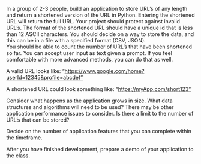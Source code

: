 In a group of 2-3 people, build an application to store URL’s of any length and return a 
shortened version of the URL in Python.  Entering the shortened URL will return the full 
URL.  Your project should protect against invalid URL’s.  The format of the shortened 
URL should have a unique id that is less than 12 ASCII characters.  You should decide 
on a way to store the data, and this can be in a file with a specified format (CSV, JSON).  
You should be able to count the number of URL’s that have been shortened so far.  You 
can accept user input as text given a prompt.  If you feel comfortable with more 
advanced methods, you can do that as well. 

A valid URL looks like:  “https://www.google.com/home?userId=12345&profile=abcdef” 

A shortened URL could look something like:  “https://myApp.com/short123”  

Consider what happens as the application grows in size.  What data structures and 
algorithms will need to be used?  There may be other application performance issues to 
consider.  Is there a limit to the number of URL’s that can be stored? 

Decide on the number of application features that you can complete within the 
timeframe. 

After you have finished development, prepare a demo of your application to the class.